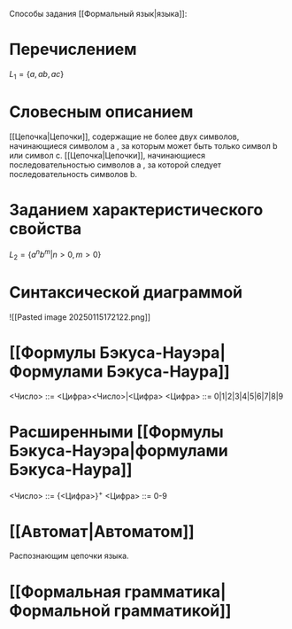 
Способы задания [[Формальный язык|языка]]:
# Перечислением
$L_1 = \{a, ab, ac\}$
# Словесным описанием 
[[Цепочка|Цепочки]], содержащие не более двух символов, начинающиеся символом a , за которым может быть только символ b или символ c. 
[[Цепочка|Цепочки]], начинающиеся последовательностью символов a , за которой следует последовательность символов b.
# Заданием характеристического свойства
$L_2=\{a^nb^m|n>0,m>0\}$
# Синтаксической диаграммой
![[Pasted image 20250115172122.png]]
# [[Формулы Бэкуса-Науэра|Формулами Бэкуса-Наура]]
<Число> ::= <Цифра><Число>|<Цифра>
<Цифра> ::= 0|1|2|3|4|5|6|7|8|9

# Расширенными [[Формулы Бэкуса-Науэра|формулами Бэкуса-Наура]]
<Число> ::= $\{$<Цифра>$\}^+$
<Цифра> ::= 0-9
# [[Автомат|Автоматом]]
Распознающим цепочки языка.
# [[Формальная грамматика|Формальной грамматикой]]